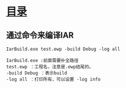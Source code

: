 # [目录](README.md)

## 通过命令来编译IAR 

``` 
IarBuild.exe test.ewp -build Debug -log all

IarBuild.exe :前面需要补全路径
test.ewp ：工程名，注意是.ewp结尾的。
-build Debug ：表示build
-log all ：打印所有，可以设置 -log info

``` 
